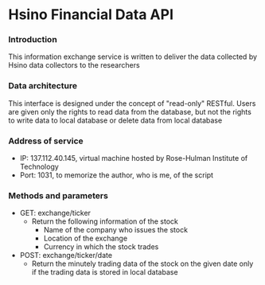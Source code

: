 # Hsino Financial Data API

### Introduction
This information exchange service is written to deliver the data collected by Hsino data collectors to the researchers

### Data architecture
This interface is designed under the concept of "read-only" RESTful. Users are given only the rights to read data from the database, but not the rights to write data to local database or delete data from local database

### Address of service
- IP:		137.112.40.145, virtual machine hosted by Rose-Hulman Institute of Technology
- Port:		1031, to memorize the author, who is me, of the script

### Methods and parameters
- GET: exchange/ticker
	- Return the following information of the stock
		- Name of the company who issues the stock
 		- Location of the exchange
 		- Currency in which the stock trades
- POST: exchange/ticker/date
	- Return the minutely trading data of the stock on the given date only if the trading data is stored in local database
	
